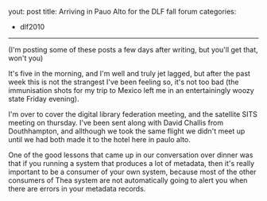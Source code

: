 yout: post
title: Arriving in Pauo Alto for the DLF fall forum
categories:
- dlf2010
---

(I'm posting some of these posts a few days after writing, but you'll get that, won't you)

It's five in the morning, and I'm well and truly jet lagged, but after the past week this is not the strangest I've been feeling so, it's not too bad (the immunisation shots for my trip to Mexico left me in an entertainingly woozy state Friday evening).

I'm over to cover the digital library federation meeting, and the satellite SITS meeting on thursday. I've been sent along with David Challis from Douthhampton, and allthough we took the same flight we didn't meet up until we had both made it to the hotel here in paulo alto. 

One of the good lessons that came up in our conversation over dinner was that if you running a system that produces a lot of metadata, then it's really important to be a consumer of your own system, because most of the other consumers of Thea system are not automatically going to alert you when there are errors in your metadata records.
  
